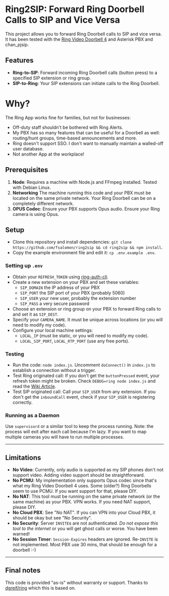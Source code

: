 # Ring2SIP: Forward Ring Doorbell Calls to SIP and Vice Versa

This project allows you to forward Ring Doorbell calls to SIP and vice versa. It has been tested with the [Ring Video Doorbell 4](https://ring.com/support/products/doorbells/video-doorbell-4) and Asterisk PBX and chan_pjsip.

## Features

- **Ring-to-SIP**: Forward incoming Ring Doorbell calls (button press) to a specified SIP extension or ring group.
- **SIP-to-Ring**: Your SIP extensions can initiate calls to the Ring Doorbell.

# Why?
The Ring App works fine for families, but not for businesses: 
- Off-duty staff shouldn't be bothered with Ring Alerts.
- My PBX has so many features that can be useful for a Doorbell as well: routing/hunt groups, time-based announcements and more.
- Ring doesn't support SSO. I don't want to manually maintain a walled-off user database.
- Not another App at the workplace!

## Prerequisites

1. **Node**: Requires a machine with Node.js and FFmpeg installed. Tested with Debian Linux.
2. **Networking** The machine running this code and your PBX must be located on the same private network. Your Ring Doorbell can be on a completely different network.
2. **OPUS Codec**: Ensure your PBX supports Opus audio. Ensure your Ring camera is using Opus.

## Setup

- Clone this repository and install dependencies: `git clone https://github.com/fsalomon/ring2sip && cd ring2sip && npm install`.
- Copy the example environment file and edit it: `cp .env.example .env`.

### Setting up `.env`
- Obtain your `REFRESH_TOKEN` using [ring-auth-cli](https://github.com/dgreif/ring/wiki/Refresh-Tokens).
- Create a new extension on your PBX and set these variables:
  - `SIP_DOMAIN` the IP address of your PBX
  - `SIP_PORT` the SIP port of your PBX (probably 5060)
  - `SIP_USER` your new user, probably the extension number
  - `SIP_PASS` a very secure password
- Choose an extension or ring group on your PBX to forward Ring calls to and set it as `SIP_DEST`.
- Specify your `CAMERA_NAME`. It must be unique across locations (or you will need to modify my code).
- Configure your local machine settings:
  - `LOCAL_IP` (must be static, or you will need to modify my code).
  - `LOCAL_SIP_PORT`, `LOCAL_RTP_PORT` (use any free ports).

### Testing
- Run the code: `node index.js`. Uncomment `doConnect()` in `index.js` to establish a connection without a trigger.
- Test Ring originated call: If you don't get the `buttonPressed` event, your refresh token might be broken. Check `DEBUG=ring node index.js` and read the [Wiki Article](https://github.com/dgreif/ring/wiki/Refresh-Tokens).
- Test SIP originated call: Call your `SIP_USER` from any extension. If you don't get the `inboundCall` event, check if your `SIP_USER` is registering correctly.

### Running as a Daemon
Use `supervisord` or a similar tool to keep the process running. Note: the process will exit after each call because I'm lazy. If you want to map multiple cameras you will have to run multiple processes.

---

## Limitations

- **No Video**: Currently, only audio is supported as my SIP phones don't not support video. Adding video support should be straightforward.
- **No PCMU**: My implementation only supports Opus codec since that's what my Ring Video Doorbell 4 uses. Some (older?) Ring Doorbells seem to use PCMU. If you want support for that, please DIY.
- **No NAT**: This tool must be running on the same private network (or the same machine) as your PBX. VPN works. If you need NAT support, please DIY.
- **No Cloud PBX**: See "No NAT". If you can VPN into your Cloud PBX, it should be okay but see "No Security".
- **No Security**: Server `INVITE`s are not authenticated. *Do not expose this tool to the internet* or you will get ghost calls or worse. You have been warned!
- **No Session Timer**: `Session-Expires` headers are ignored. Re-`INVITE` is not implemented. Most PBX use 30 mins, that should be enough for a doorbell :-)

---

## Final notes
This code is provided "as-is" without warranty or support. Thanks to [dgreif/ring](https://github.com/dgreif/ring) which this is based on.
